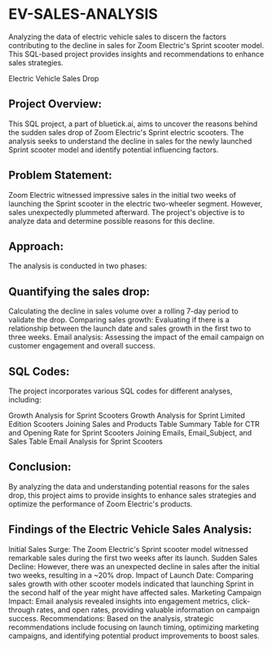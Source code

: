 # EV-SALES-ANALYSIS

Analyzing the data of electric vehicle sales to discern the factors contributing to the decline in sales for Zoom Electric's Sprint scooter model. This SQL-based project provides insights and recommendations to enhance sales strategies.

Electric Vehicle Sales Drop
## Project Overview:
This SQL project, a part of bluetick.ai, aims to uncover the reasons behind the sudden sales drop of Zoom Electric's Sprint electric scooters. The analysis seeks to understand the decline in sales for the newly launched Sprint scooter model and identify potential influencing factors.

## Problem Statement:
Zoom Electric witnessed impressive sales in the initial two weeks of launching the Sprint scooter in the electric two-wheeler segment. However, sales unexpectedly plummeted afterward. The project's objective is to analyze data and determine possible reasons for this decline.

## Approach:
The analysis is conducted in two phases:

## Quantifying the sales drop: 
Calculating the decline in sales volume over a rolling 7-day period to validate the drop.
Comparing sales growth: Evaluating if there is a relationship between the launch date and sales growth in the first two to three weeks.
Email analysis: Assessing the impact of the email campaign on customer engagement and overall success.

## SQL Codes:
The project incorporates various SQL codes for different analyses, including:

Growth Analysis for Sprint Scooters
Growth Analysis for Sprint Limited Edition Scooters
Joining Sales and Products Table
Summary Table for CTR and Opening Rate for Sprint Scooters
Joining Emails, Email_Subject, and Sales Table
Email Analysis for Sprint Scooters

## Conclusion:
By analyzing the data and understanding potential reasons for the sales drop, this project aims to provide insights to enhance sales strategies and optimize the performance of Zoom Electric's products.

## Findings of the Electric Vehicle Sales Analysis:
Initial Sales Surge: The Zoom Electric's Sprint scooter model witnessed remarkable sales during the first two weeks after its launch.
Sudden Sales Decline: However, there was an unexpected decline in sales after the initial two weeks, resulting in a ~20% drop.
Impact of Launch Date: Comparing sales growth with other scooter models indicated that launching Sprint in the second half of the year might have affected sales.
Marketing Campaign Impact: Email analysis revealed insights into engagement metrics, click-through rates, and open rates, providing valuable information on campaign success.
Recommendations: Based on the analysis, strategic recommendations include focusing on launch timing, optimizing marketing campaigns, and identifying potential product improvements to boost sales.
